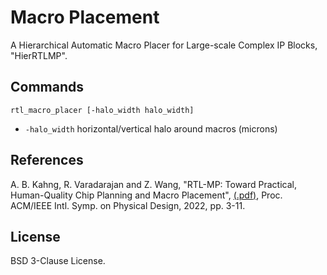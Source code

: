 # Macro Placement

A Hierarchical Automatic Macro Placer for Large-scale Complex IP Blocks, "HierRTLMP".


## Commands
```
rtl_macro_placer [-halo_width halo_width]
```
-   `-halo_width` horizontal/vertical halo around macros (microns)


## References
A. B. Kahng, R. Varadarajan and Z. Wang, 
"RTL-MP: Toward Practical, Human-Quality Chip Planning and Macro Placement",
[(.pdf)](https://vlsicad.ucsd.edu/Publications/Conferences/389/c389.pdf), Proc. ACM/IEEE Intl. Symp. on Physical Design, 2022, pp. 3-11.


## License

BSD 3-Clause License.
